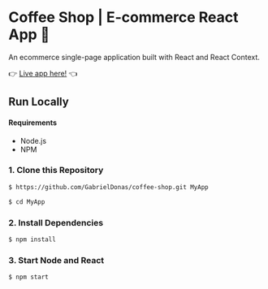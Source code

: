 # Coffee Shop | E-commerce React App 🛒
An ecommerce single-page application built with React and React Context.

👉 [Live  app here!](https://blissful-haibt-6e29fa.netlify.app/) 👈

## Run Locally
#### Requirements

- Node.js
- NPM

### 1. Clone this Repository
```sh
$ https://github.com/GabrielDonas/coffee-shop.git MyApp

$ cd MyApp
```
### 2. Install Dependencies
```sh
$ npm install
```
### 3. Start Node and React
```sh
$ npm start
```